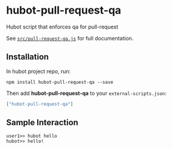 # hubot-pull-request-qa

Hubot script that enforces qa for pull-request

See [`src/pull-request-qa.js`](src/pull-request-qa.js) for full documentation.

## Installation

In hubot project repo, run:

`npm install hubot-pull-request-qa --save`

Then add **hubot-pull-request-qa** to your `external-scripts.json`:

```json
["hubot-pull-request-qa"]
```

## Sample Interaction

```
user1>> hubot hello
hubot>> hello!
```
